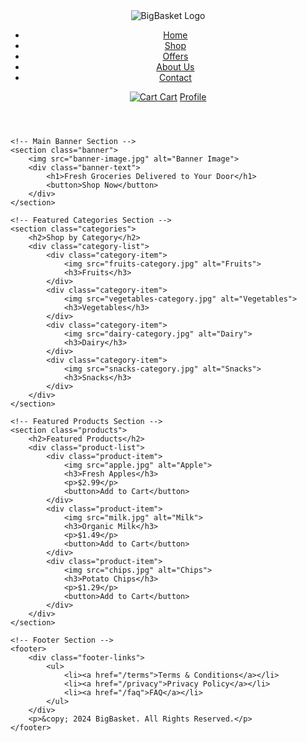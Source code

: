 <!DOCTYPE html>
<html lang="en">
<head>
    <meta charset="UTF-8">
    <meta name="viewport" content="width=device-width, initial-scale=1.0">
    <title>BigBasket - Online Grocery Store</title>
    <link rel="stylesheet" href="styles.css">
    <script src="script.js" defer></script>
</head>
<body>
    <!-- Header Section -->
    <header>
        <div class="logo">
            <img src="logo.png" alt="BigBasket Logo">
        </div>
        <nav>
            <ul>
                <li><a href="/">Home</a></li>
                <li><a href="/shop">Shop</a></li>
                <li><a href="/offers">Offers</a></li>
                <li><a href="/about">About Us</a></li>
                <li><a href="/contact">Contact</a></li>
            </ul>
        </nav>
        <div class="user-options">
            <a href="/cart"><img src="cart-icon.png" alt="Cart"> Cart</a>
            <a href="/profile">Profile</a>
        </div>
    </header>

    <!-- Main Banner Section -->
    <section class="banner">
        <img src="banner-image.jpg" alt="Banner Image">
        <div class="banner-text">
            <h1>Fresh Groceries Delivered to Your Door</h1>
            <button>Shop Now</button>
        </div>
    </section>

    <!-- Featured Categories Section -->
    <section class="categories">
        <h2>Shop by Category</h2>
        <div class="category-list">
            <div class="category-item">
                <img src="fruits-category.jpg" alt="Fruits">
                <h3>Fruits</h3>
            </div>
            <div class="category-item">
                <img src="vegetables-category.jpg" alt="Vegetables">
                <h3>Vegetables</h3>
            </div>
            <div class="category-item">
                <img src="dairy-category.jpg" alt="Dairy">
                <h3>Dairy</h3>
            </div>
            <div class="category-item">
                <img src="snacks-category.jpg" alt="Snacks">
                <h3>Snacks</h3>
            </div>
        </div>
    </section>

    <!-- Featured Products Section -->
    <section class="products">
        <h2>Featured Products</h2>
        <div class="product-list">
            <div class="product-item">
                <img src="apple.jpg" alt="Apple">
                <h3>Fresh Apples</h3>
                <p>$2.99</p>
                <button>Add to Cart</button>
            </div>
            <div class="product-item">
                <img src="milk.jpg" alt="Milk">
                <h3>Organic Milk</h3>
                <p>$1.49</p>
                <button>Add to Cart</button>
            </div>
            <div class="product-item">
                <img src="chips.jpg" alt="Chips">
                <h3>Potato Chips</h3>
                <p>$1.29</p>
                <button>Add to Cart</button>
            </div>
        </div>
    </section>

    <!-- Footer Section -->
    <footer>
        <div class="footer-links">
            <ul>
                <li><a href="/terms">Terms & Conditions</a></li>
                <li><a href="/privacy">Privacy Policy</a></li>
                <li><a href="/faq">FAQ</a></li>
            </ul>
        </div>
        <p>&copy; 2024 BigBasket. All Rights Reserved.</p>
    </footer>
</body>
</html>

